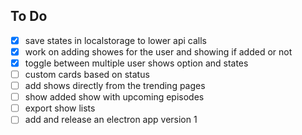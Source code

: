 ## To Do

- [x] save states in localstorage to lower api calls
- [x] work on adding showes for the user and showing if added or not
- [x] toggle between multiple user shows option and states
- [ ] custom cards based on status
- [ ] add shows directly from the trending pages
- [ ] show added show with upcoming episodes
- [ ] export show lists
- [ ] add and release an electron app version 1
